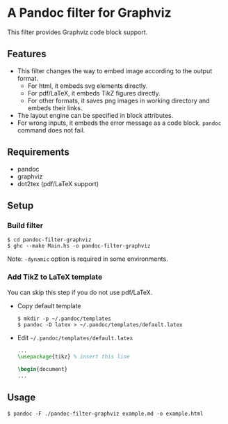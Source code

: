 # A Pandoc filter for Graphviz

This filter provides Graphviz code block support.

## Features
- This filter changes the way to embed image according to the output format.
    - For html, it embeds svg elements directly.
    - For pdf/LaTeX, it embeds TikZ figures directly.
    - For other formats, it saves png images in working directory and embeds their links.
- The layout engine can be specified in block attributes.
- For wrong inputs, it embeds the error message as a code block. `pandoc` command does not fail.

## Requirements
- pandoc
- graphviz
- dot2tex (pdf/LaTeX support)

## Setup

### Build filter
```
$ cd pandoc-filter-graphviz
$ ghc --make Main.hs -o pandoc-filter-graphviz
```
Note: `-dynamic` option is required in some environments.

### Add TikZ to LaTeX template
You can skip this step if you do not use pdf/LaTeX.

- Copy default template
    ```
    $ mkdir -p ~/.pandoc/templates
    $ pandoc -D latex > ~/.pandoc/templates/default.latex
    ```

- Edit `~/.pandoc/templates/default.latex`
    ```latex
    ...
    \usepackage{tikz} % insert this line

    \begin{document}
    ...
    ```

## Usage
```
$ pandoc -F ./pandoc-filter-graphviz example.md -o example.html
```
